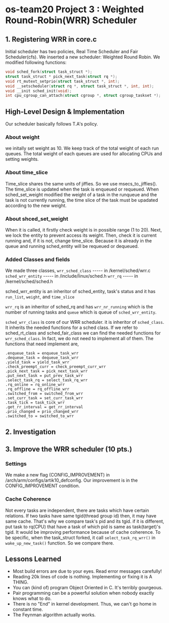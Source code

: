 # os-team20 Project 3 : Weighted Round-Robin(WRR) Scheduler

## 1. Registering WRR in core.c
Initial scheduler has two policies, Real Time Scheduler and Fair Scheduler(cfs). We inserted a new scheduler: Weighted Round Robin.
We modified following functions:
```c
void sched_fork(struct task_struct *);
struct task_struct * pick_next_task(struct rq *);
void rt_mutext_setprio(struct task_struct *, int);
void __setscheduler(struct rq *, struct task_struct *, int, int);
void __init sched_init(void);
int cpu_cgroup_can_attach(struct cgroup *, struct cgroup_taskset *);
```

## High-Level Design & Implementation
Our scheduler basically follows T.A's policy.

### About weight
we initally set weight as 10.
We keep track of the total weight of each run queues.
The total weight of each queues are used for allocating CPUs and setting weights.


### About time_slice
Time_slice shares the same units of jiffies. So we use msecs_to_jiffies().
The time_slice is updated when the task is enqueued or requeued. 
When sched_set_weight modified the weight of a task in the runqueue and the task is not currently running, the time slice of the task must be upadated according to the new weight. 


### About shced_set_weight
When it is called, it firstly check weight is in possible range (1 to 20).
Next, we lock the entity to prevent access its weight.
Then, check it is current running and, if it is not, change time_slice. Because it is already in the queue and running sched_entity will be requeued or dequeued.

### Added Classes and fields
We made three classes,
`wrr_sched_class`   ----- in /kernel/sched/wrr.c
`sched_wrr_entity`  ----- in /include/linux/sched.h
`wrr_rq`            ----- in /kernel/sched/sched.h

sched_wrr_entity is an inheritor of sched_entity, task's status and it has `run_list`, `weight`, and `time_slice`

`wrr_rq` is an inheritor of sched_rq and has `wrr_nr_running` which is the number of running tasks and `queue` which is queue of `sched_wrr_entity`.

`sched_wrr_class` is core of our WRR scheduler. it is inheritor of `sched_class`. It inherits the needed functions for a sched class.
If we refer to sched_rt_class and sched_fair_class we can find the needed functions for `wrr_sched_class`. In fact, we do not need to implement all of them. The functions that need implement are,

    .enqueue_task = enqueue_task_wrr
    .dequeue_task = dequeue_task_wrr
    .yield_task = yield_task_wrr
    .check_preempt_curr = check_preempt_curr_wrr
    .pick_next_task = pick_next_task_wrr
    .put_next_task = put_prev_task_wrr
    .select_task_rq = select_task_rq_wrr
    .rq_online = rq_online_wrr
    .rq_offline = rq_offline_wrr
    .switched_from = switched_from_wrr
    .set_curr_task = set_curr_task_wrr
    .task_tick = task_tick_wrr
    .get_rr_interval = get_rr_interval
    .prio_changed = prio_changed_wrr
    .switched_to = switched_to_wrr


## 2. Investigation


## 3. Improve the WRR scheduler (10 pts.)
### Settings
 We make a new flag (CONFIG_IMPROVEMENT) in /arch/arm/configs/artik10_defconfig. Our improvement is in the CONFIG_IMPROVEMENT condition. 

### Cache Coherence
  Not every tasks are independent, there are tasks which have certain relations. If two tasks have same tgid(thread group id) then, it may have same cache. That's why we compare task's pid and its tgid. if it is different, put task to rq(CPU) that have a task of which pid is same as task(target)'s tgid. It would be improving performance because of cache coherence. To be specific, when the task_struct forked, it call `select_task_rq_wrr()` in `wake_up_new_task()` function. So we compare there.

## Lessons Learned
* Most build errors are due to your eyes. Read error messages carefully!
* Reading 20k lines of code is nothing. Implementing or fixing it is A THING.
* You can (kind of) program Object Oriented in C. It's terribly gourgeous.
* Pair programming can be a powerful solution when nobody exactly knows what to do.
* There is no "End" in kernel development. Thus, we can't go home in constant time.
* The Feynman algorithm actually works.
